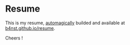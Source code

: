 # Resume

This is my resume, [automagically](https://github.com/b4nst/resume/actions?query=workflow%3Adeploy) builded and available at [b4nst.github.io/resume](https://b4nst.github.io/resume/).

Cheers !